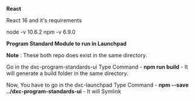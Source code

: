 **React**  

React 16 and it's requirements
  
node -v 10.6.2
npm  -v 6.9.0
   
 **Program Standard Module to run in Launchpad**  

**Note** : These both repo does exist in the same directory.  

Go in the dxc-program-standards-ui
Type Command - **npm run build** - It will generate a build folder in the same directory.
   
Now, You have to go in the dxc-launchpad
Type Command - **npm --save ../dxc-program-standards-ui**  - It will Symlink
